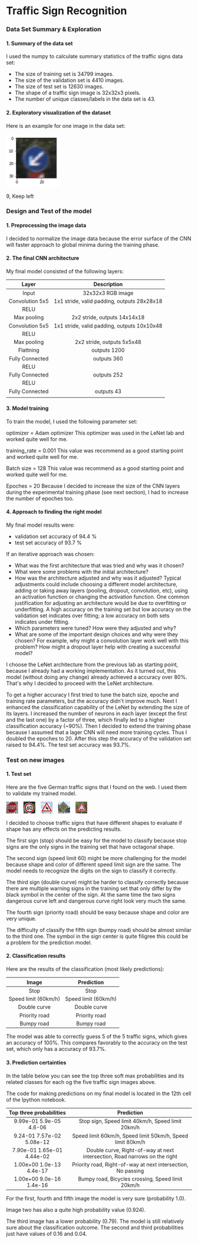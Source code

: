 # **Traffic Sign Recognition** 


[//]: # (Image References)

[image1]: ./examples/keep_left.png
[image2]: ./examples/grayscale.jpg "Grayscaling"
[image3]: ./examples/random_noise.jpg "Random Noise"

[image4]: ./traffic-signs-data/web/stop_sign.jpg "Traffic Sign 1"
[image5]: ./traffic-signs-data/web/speed_limit_60.jpg  "Traffic Sign 2"
[image6]: ./traffic-signs-data/web/s_curve.jpg  "Traffic Sign 3"
[image7]: ./traffic-signs-data/web/priority_road.jpg   "Traffic Sign 4"
[image8]: ./traffic-signs-data/web/bumpy_road.jpg  "Traffic Sign 5"

### Data Set Summary & Exploration

#### 1. Summary of the data set

I used the numpy to calculate summary statistics of the traffic
signs data set:

* The size of training set is 34799 images.
* The size of the validation set is 4410 images.
* The size of test set is 12630 images.
* The shape of a traffic sign image is 32x32x3 pixels.
* The number of unique classes/labels in the data set is 43.

#### 2. Exploratory visualization of the dataset

Here is an example for one image in the data set:

![alt text][image1]

9, Keep left

### Design and Test of the model

#### 1. Preprocessing the image data

I decided to normalize the image data because the error surface of the CNN will
faster approach to global minima during the training phase.


#### 2. The final CNN architecture

My final model consisted of the following layers:


| Layer         		|     Description	        					| 
|:---------------------:|:---------------------------------------------:| 
| Input         		| 32x32x3 RGB image   							| 
| Convolution 5x5    	| 1x1 stride, valid padding, outputs 28x28x18	|
| RELU					|												|
| Max pooling	      	| 2x2 stride,  outputs 14x14x18				    |
| Convolution 5x5	    | 1x1 stride, valid padding, outputs 10x10x48   |	
| RELU					|												|
| Max pooling	      	| 2x2 stride,  outputs 5x5x48			        |
| Flattning				| outputs 1200                     				|
| Fully Connected      	| outputs 360			                        |
| RELU					|												|
| Fully Connected      	| outputs 252			                        |
| RELU					|												|
| Fully Connected      	| outputs 43			                        |
|                       |                                               |

#### 3. Model training
To train the model, I used the following parameter set:

optimizer = Adam optimizer
This optimizer was used in the LeNet lab and worked quite well for me.

training_rate = 0.001
This value was recommend as a good starting point and worked quite well for me.

Batch size = 128
This value was recommend as a good starting point and worked quite well for me.

Epoches = 20
Because I decided to increase the size of the CNN layers during the experimental training phase (see next section), I had to increase the
number of epoches too.


#### 4. Approach to finding the right model

My final model results were:
* validation set accuracy of 94.4 %  
* test set accuracy of 93.7 %

If an iterative approach was chosen:
* What was the first architecture that was tried and why was it chosen?
* What were some problems with the initial architecture?
* How was the architecture adjusted and why was it adjusted? Typical adjustments could include choosing a different model architecture, adding or taking away layers (pooling, dropout, convolution, etc), using an activation function or changing the activation function. One common justification for adjusting an architecture would be due to overfitting or underfitting. A high accuracy on the training set but low accuracy on the validation set indicates over fitting; a low accuracy on both sets indicates under fitting.
* Which parameters were tuned? How were they adjusted and why?
* What are some of the important design choices and why were they chosen? For example, why might a convolution layer work well with this problem? How might a dropout layer help with creating a successful model?

I choose the LeNet architecture from the previous lab as starting point, because I already had a working implementation.
As it turned out, this model (without doing any change) already achieved a accuracy over 80%. That's why I decided to proceed with the LeNet architecture.
 
To get a higher accuracy I first tried to tune the batch size, epoche and training rate parameters, but the accuracy didn't improve much.
Next I enhanced the classification capability of the LeNet by extending the size of its layers. I increased the number of neurons in each layer 
(except the first and the last one) by a factor of three, which finally led to a higher classification accuracy (~90%).
Then I decided to extend the training phase because I assumed that a lager CNN will need more training cycles. Thus I doubled the epoches to 20.
After this step the accuracy of the validation set raised to 94.4%. The test set accuracy was 93.7%.



### Test on new images

#### 1. Test set

Here are the five German traffic signs that I found on the web. I used them to validate my trained model.

![alt text][image4] &ensp; ![alt text][image5] &ensp; ![alt text][image6] &ensp; ![alt text][image7] &ensp; ![alt text][image8]

I decided to choose traffic signs that have different shapes to evaluate if shape has any effects on the predicting results.

The first sign (stop) should be easy for the model to classify because stop signs are the only signs in the training set that have octagonal shape.

The second sign (speed limit 60) might be more challenging for the model because shape and color of different speed limit sign are the same. The
model needs to recognize the digits on the sign to classify it correctly.

The third sign (double curve) might be harder to classify correctly because there are multiple warning signs in the training set that only differ
by the black symbol in the center of the sign. At the same time the two signs dangerous curve left and dangerous curve right look very much the same.

The fourth sign (priority road) should be easy because shape and color are very unique.

The difficulty of classify the fifth sign (bumpy road) should be almost similar to the third one. The symbol in the sign center is quite filigree
this could be a problem for the prediction model.


#### 2. Classification results

Here are the results of the classification (most likely predictions):

| Image			        |     Prediction	        					| 
|:---------------------:|:---------------------------------------------:| 
| Stop        		    | Stop  									    | 
| Speed limit (60km/h)	| Speed limit (60km/h)							|
| Double curve			| Double curve									|
| Priority road	      	| Priority road				 				    |
| Bumpy road			| Bumpy road      							    |


The model was able to correctly guess 5 of the 5 traffic signs, which gives an accuracy of 100%. 
This compares favorably to the accuracy on the test set, which only has a accuracy of 93.7%.

#### 3. Prediction certainties

In the table below you can see the top three soft max probabilities and its related classes for each
og the five traffic sign images above.

The code for making predictions on my final model is located in the 12th cell of the Ipython notebook.

| Top three probabilities       	     |     Prediction	        					                  | 
|:--------------------------:|:--------------------------------------------------------------------------:| 
| 9.99e-01 5.9e-05  4.6-06   | Stop sign, Speed limit 40km/h, Speed limit 20km/h   						  |
| 9.24-01  7.57e-02 5.08e-12 | Speed limit 60km/h, Speed limit 50km/h, Speed limit 80km/h  	              |
| 7.90e-01 1.65e-01 4.44e-02 | Double curve, Right-of-way at next intersection, Road narrows on the right |
| 1.00e+00 1.0e-13  4.4e-17	 | Priority road, Right-of-way at next intersection, No passing				  |
| 1.00e+00 9.0e-16  1.4e-16	 | Bumpy road, Bicycles crossing, Speed limit 20km/h                          |


For the first, fourth and fifth image the model is very sure (probability 1.0).

Image two has also a quite high probability value (0.924).

The third image has a lower probability (0.79). The model is still relatively sure about the classification outcome.
The second and third probabilities just have values of 0.16 and 0.04.
